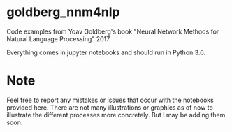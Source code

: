 # goldberg_nnm4nlp
Code examples from Yoav Goldberg's book "Neural Network Methods for Natural Language Processing" 2017.

Everything comes in jupyter notebooks and should run in Python 3.6.

# Note

Feel free to report any mistakes or issues that occur with the notebooks provided here. There are not many illustrations or graphics as of now to illustrate the different processes more concretely. But I may be adding them soon.
